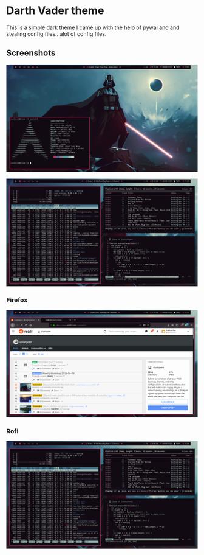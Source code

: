 # Darth Vader theme

This is a simple dark theme I came up with the help of pywal and and stealing config files.. alot of config files.

##  Screenshots

![alt text](https://github.com/Valkrith/Darth-Dots/blob/master/screen.png)

![alt text](https://github.com/Valkrith/Darth-Dots/blob/master/screenshot.png)

### Firefox
![alt text](https://github.com/Valkrith/Darth-Dots/blob/master/screenshot-firefox.png)

### Rofi
![alt text](https://github.com/Valkrith/Darth-Dots/blob/master/screenshot-rofi.png)